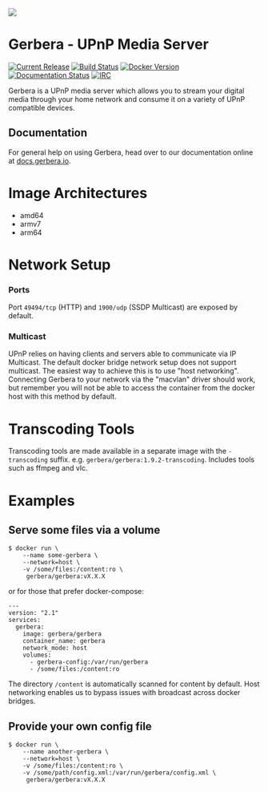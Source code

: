 <img src="https://github.com/gerbera/gerbera/blob/master/artwork/logo-horiz.png?raw=true" />

# Gerbera - UPnP Media Server

[![Current Release](https://img.shields.io/github/release/gerbera/gerbera.svg?style=for-the-badge)](https://github.com/gerbera/gerbera/releases/latest) [![Build Status](https://img.shields.io/github/workflow/status/gerbera/gerbera/CI%20validation?style=for-the-badge)](https://github.com/gerbera/gerbera/actions?query=workflow%3A%22CI+validation%22+branch%3Amaster) [![Docker Version](https://img.shields.io/docker/v/gerbera/gerbera?color=teal&label=docker&logoColor=white&sort=semver&style=for-the-badge)](https://hub.docker.com/r/gerbera/gerbera/tags?name=v) [![Documentation Status](https://img.shields.io/readthedocs/gerbera?style=for-the-badge)](http://docs.gerbera.io/en/stable/?badge=stable) [![IRC](https://img.shields.io/badge/IRC-on%20freenode-orange.svg?style=for-the-badge)](https://webchat.freenode.net/?channels=#gerbera)

Gerbera is a UPnP media server which allows you to stream your digital media through your home network and consume it on a variety of UPnP compatible devices.

## Documentation
For general help on using Gerbera, head over to our documentation online at [docs.gerbera.io](https://docs.gerbera.io).

# Image Architectures
- amd64
- armv7
- arm64

# Network Setup
### Ports
Port `49494/tcp` (HTTP) and `1900/udp` (SSDP Multicast) are exposed by default.

### Multicast
UPnP relies on having clients and servers able to communicate via IP Multicast.
The default docker bridge network setup does not support multicast. The easiest way to achieve this is to use
"host networking".
Connecting Gerbera to your network via the "macvlan" driver should work, but remember you will not be
able to access the container from the docker host with this method by default.

# Transcoding Tools
Transcoding tools are made available in a separate image with the `-transcoding` suffix.
e.g. `gerbera/gerbera:1.9.2-transcoding`. Includes tools such as ffmpeg and vlc.

# Examples
## Serve some files via a volume
```console
$ docker run \
    --name some-gerbera \
    --network=host \
    -v /some/files:/content:ro \
     gerbera/gerbera:vX.X.X
```

or for those that prefer docker-compose:

```console
---
version: "2.1"
services:
  gerbera:
    image: gerbera/gerbera
    container_name: gerbera
    network_mode: host
    volumes:
      - gerbera-config:/var/run/gerbera
      - /some/files:/content:ro
```

The directory `/content` is automatically scanned for content by default.
Host networking enables us to bypass issues with broadcast across docker bridges.

## Provide your own config file
```console
$ docker run \
    --name another-gerbera \
    --network=host \
    -v /some/files:/content:ro \
    -v /some/path/config.xml:/var/run/gerbera/config.xml \
     gerbera/gerbera:vX.X.X
```

